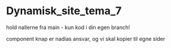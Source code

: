 # Dynamisk_site_tema_7

hold nallerne fra main - kun kod i din egen branch!

component knap er nadias ansvar, og vi skal kopier til egne sider
